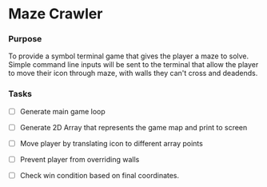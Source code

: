 # Maze Crawler

### Purpose
To provide a symbol terminal game that gives the player a maze to solve.
Simple command line inputs will be sent to the terminal that allow the player
to move their icon through maze, with walls they can't cross and deadends.

### Tasks
- [ ] Generate main game loop
- [ ] Generate 2D Array that represents the game map and print to screen
- [ ] Move player by translating icon to different array points
- [ ] Prevent player from overriding walls
- [ ] Check win condition based on final coordinates.

